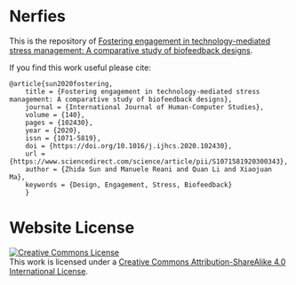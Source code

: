# Nerfies

This is the repository of [Fostering engagement in technology-mediated stress management: A comparative study of biofeedback designs](https://sunzhida.github.io/biodesign/).

If you find this work useful please cite:
```
@article{sun2020fostering,
    title = {Fostering engagement in technology-mediated stress management: A comparative study of biofeedback designs},
    journal = {International Journal of Human-Computer Studies},
    volume = {140},
    pages = {102430},
    year = {2020},
    issn = {1071-5819},
    doi = {https://doi.org/10.1016/j.ijhcs.2020.102430},
    url = {https://www.sciencedirect.com/science/article/pii/S1071581920300343},
    author = {Zhida Sun and Manuele Reani and Quan Li and Xiaojuan Ma},
    keywords = {Design, Engagement, Stress, Biofeedback}
    }
```

# Website License
<a rel="license" href="http://creativecommons.org/licenses/by-sa/4.0/"><img alt="Creative Commons License" style="border-width:0" src="https://i.creativecommons.org/l/by-sa/4.0/88x31.png" /></a><br />This work is licensed under a <a rel="license" href="http://creativecommons.org/licenses/by-sa/4.0/">Creative Commons Attribution-ShareAlike 4.0 International License</a>.
